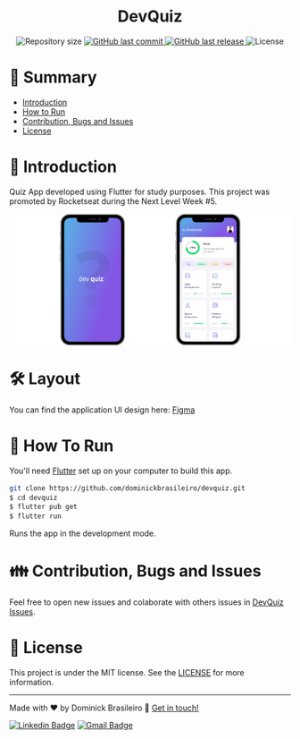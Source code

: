 <h1 align="center" style="display:flex;align-items:center;justify-content:center;">
  DevQuiz
</h1>

<p  align="center">
  <img  alt="Repository size"  src="https://img.shields.io/github/repo-size/dominickbrasileiro/devquiz?color=282A36&style=for-the-badge">

  <a  href="https://github.com/dominickbrasileiro/devquiz/commits/main">
    <img  alt="GitHub last commit"  src="https://img.shields.io/github/last-commit/dominickbrasileiro/devquiz?color=282A36&style=for-the-badge">
  </a>

  <a  href="https://github.com/dominickbrasileiro/devquiz/releases">
    <img  alt="GitHub last release"  src="https://img.shields.io/github/release/dominickbrasileiro/devquiz?color=282A36&style=for-the-badge">
  </a>

  <img  alt="License"  src="https://img.shields.io/badge/license-MIT-282A36?&style=for-the-badge">
</p>

# 📌 Summary

* [Introduction](#-introduction)
* [How to Run](#-how-to-run)
* [Contribution, Bugs and Issues](#-contribution-bugs-and-issues)
* [License](#-license)

# 📎 Introduction

Quiz App developed using Flutter for study purposes. This project was promoted by Rocketseat during the Next Level Week #5.

<img align="center" src="./.github/main.png">

# 🛠️ Layout

You can find the application UI design here: [Figma](https://www.figma.com/file/Kn4qyLRDE9WWlyJ3CAQrmp/DevQuiz---Dominick-Brasileiro)

# 🚀 How To Run

You'll need [Flutter](https://flutter.dev) set up on your computer to build this app.

```bash
git clone https://github.com/dominickbrasileiro/devquiz.git
$ cd devquiz
$ flutter pub get
$ flutter run
```

Runs the app in the development mode.

# 👪 Contribution, Bugs and Issues

Feel free to open new issues and colaborate with others issues in [DevQuiz Issues](https://github.com/dominickbrasileiro/devquiz/issues).

# 📝 License

This project is under the MIT license. See the [LICENSE](https://github.com/dominickbrasileiro/devquiz/blob/main/LICENSE) for more information.

---

Made with ❤️ by Dominick Brasileiro 💎 [Get in touch!](https://www.linkedin.com/in/dominickbrasileiro/)

[![Linkedin Badge](https://img.shields.io/badge/-LinkedIn-blue?style=flat-square&logo=Linkedin&logoColor=white&link=https://www.linkedin.com/in/dominickbrasileiro/)](https://www.linkedin.com/in/dominickbrasileiro/)
[![Gmail Badge](https://img.shields.io/badge/-Gmail-c14438?style=flat-square&logo=Gmail&logoColor=white&link=mailto:brasileiro.dominick@gmail.com)](mailto:brasileiro.dominick@gmail.com)